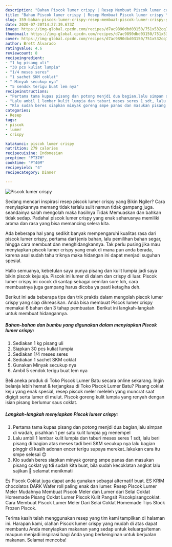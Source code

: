 ```yaml
---
description: "Bahan Piscok lumer crispy | Resep Membuat Piscok lumer crispy Yang Bisa Manjain Lidah"
title: "Bahan Piscok lumer crispy | Resep Membuat Piscok lumer crispy Yang Bisa Manjain Lidah"
slug: 359-bahan-piscok-lumer-crispy-resep-membuat-piscok-lumer-crispy-yang-bisa-manjain-lidah
date: 2020-07-20T14:27:39.673Z
image: https://img-global.cpcdn.com/recipes/d7ac9890dbd03150/751x532cq70/piscok-lumer-crispy-foto-resep-utama.jpg
thumbnail: https://img-global.cpcdn.com/recipes/d7ac9890dbd03150/751x532cq70/piscok-lumer-crispy-foto-resep-utama.jpg
cover: https://img-global.cpcdn.com/recipes/d7ac9890dbd03150/751x532cq70/piscok-lumer-crispy-foto-resep-utama.jpg
author: Brett Alvarado
ratingvalue: 4.6
reviewcount: 8
recipeingredient:
- "1 kg pisang uli"
- "30 pcs kuliat lumpia"
- "1/4 meses seres"
- "1 sachet SKM coklat"
- " Minyak secukup nya"
- "5 sendok terigu buat lem nya"
recipeinstructions:
- "Pertama tama kupas pisang dan potong menjdi dua bagian,lalu simpan di wadah, pisahkan 1 per satu kulit lumpia yg menempel"
- "Lalu ambil 1 lembar kulit lumpia dan taburi meses seres 1 sdt, lalu beri pisang di bagian atas meses tadi beri SKM secukup nya lalu bagian pinggir di kasih adonan encer terigu supaya merekat..lakukan cara itu smpe selesai 😊"
- "Klo sudah beres siapkan minyak goreng smpe panas dan masukan pisang coklat yg tdi sudah kita buat, bila sudah kecoklatan angkat lalu sajikan 🤗 selamat menikmati"
categories:
- Resep
tags:
- piscok
- lumer
- crispy

katakunci: piscok lumer crispy 
nutrition: 279 calories
recipecuisine: Indonesian
preptime: "PT37M"
cooktime: "PT40M"
recipeyield: "4"
recipecategory: Dinner

---
```



![Piscok lumer crispy](https://img-global.cpcdn.com/recipes/d7ac9890dbd03150/751x532cq70/piscok-lumer-crispy-foto-resep-utama.jpg)

Sedang mencari inspirasi resep piscok lumer crispy yang Bikin Ngiler? Cara menyiapkannya memang tidak terlalu sulit namun tidak gampang juga. seandainya salah mengolah maka hasilnya Tidak Memuaskan dan bahkan tidak sedap. Padahal piscok lumer crispy yang enak seharusnya memiliki aroma dan rasa yang bisa memancing selera kita.

Ada beberapa hal yang sedikit banyak mempengaruhi kualitas rasa dari piscok lumer crispy, pertama dari jenis bahan, lalu pemilihan bahan segar, hingga cara membuat dan menghidangkannya. Tak perlu pusing jika mau menyiapkan piscok lumer crispy yang enak di mana pun anda berada, karena asal sudah tahu triknya maka hidangan ini dapat menjadi suguhan spesial.

Hallo semuanya, kebetulan saya punya pisang dan kulit lumpia jadi saya bikin piscok keju aja. Piscok ini lumer di dalam dan crispy di luar. Piscok lumer crispy ini cocok di santap sebagai cemilan sore loh, cara membuatnya juga gampang harus dicoba ya pasti ketagiha deh.


Berikut ini ada beberapa tips dan trik praktis dalam mengolah piscok lumer crispy yang siap dikreasikan. Anda bisa membuat Piscok lumer crispy memakai 6 bahan dan 3 tahap pembuatan. Berikut ini langkah-langkah untuk membuat hidangannya.

<!--inarticleads1-->

##### Bahan-bahan dan bumbu yang digunakan dalam menyiapkan Piscok lumer crispy:

1. Sediakan 1 kg pisang uli
1. Siapkan 30 pcs kuliat lumpia
1. Sediakan 1/4 meses seres
1. Sediakan 1 sachet SKM coklat
1. Gunakan  Minyak secukup nya
1. Ambil 5 sendok terigu buat lem nya


Beli aneka produk di Toko Piscok Lumer Batu secara online sekarang. Ingin belanja lebih hemat &amp; terjangkau di Toko Piscok Lumer Batu? Pisang coklat keju yang enak spesial, resep piscok meler meleleh yang muncrat saat digigit serta lumer di mulut. Piscok goreng kulit lumpia yang renyah dengan isian pisang berlumur saus coklat. 

<!--inarticleads2-->

##### Langkah-langkah menyiapkan Piscok lumer crispy:

1. Pertama tama kupas pisang dan potong menjdi dua bagian,lalu simpan di wadah, pisahkan 1 per satu kulit lumpia yg menempel
1. Lalu ambil 1 lembar kulit lumpia dan taburi meses seres 1 sdt, lalu beri pisang di bagian atas meses tadi beri SKM secukup nya lalu bagian pinggir di kasih adonan encer terigu supaya merekat..lakukan cara itu smpe selesai 😊
1. Klo sudah beres siapkan minyak goreng smpe panas dan masukan pisang coklat yg tdi sudah kita buat, bila sudah kecoklatan angkat lalu sajikan 🤗 selamat menikmati


Es Piscok Coklat juga dapat anda gunakan sebagai alternatif buat. ES KRIM chocolatos DARK Wafer roll paling enak dan lumer. Resep Piscok Lumer Meler Mudahnya Membuat Piscok Meler dan Lumer dari Selai Coklat Homemade Pisang Coklat Lumer Piscok Kulit Pangsit Piscokpisangcoklat. Cara Membuat Piscok Lumer Meler Dari Selai Coklat Homemade Tips Stock Frozen Piscok. 

Terima kasih telah menggunakan resep yang tim kami tampilkan di halaman ini. Harapan kami, olahan Piscok lumer crispy yang mudah di atas dapat membantu Anda menyiapkan makanan yang sedap untuk keluarga/teman maupun menjadi inspirasi bagi Anda yang berkeinginan untuk berjualan makanan. Selamat mencoba!
